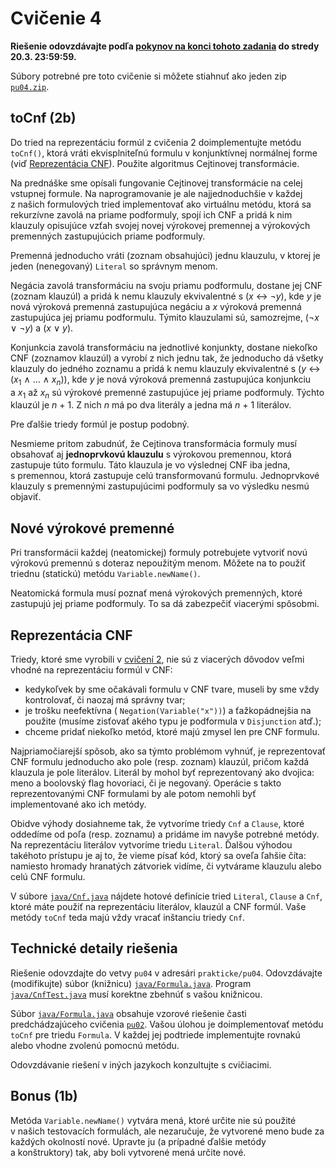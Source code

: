Cvičenie 4
==========

**Riešenie odovzdávajte podľa
[pokynov na konci tohoto zadania](#technické-detaily-riešenia)
do stredy 20.3. 23:59:59.**

Súbory potrebné pre toto cvičenie si môžete stiahnuť ako jeden zip
[`pu04.zip`](https://github.com/FMFI-UK-1-AIN-412/lpi/archive/pu04.zip).

toCnf (2b)
----------

Do tried na reprezentáciu formúl z cvičenia 2 doimplementujte metódu
`toCnf()`, ktorá vráti ekvisplniteľnú formulu v konjunktívnej normálnej forme
(viď [Reprezentácia CNF](#reprezentácia-cnf)). Použite algoritmus Cejtinovej
transformácie.

Na prednáške sme opísali fungovanie Cejtinovej transformácie na celej vstupnej
formule. Na naprogramovanie je ale najjednoduchšie v každej z našich
formulových tried implementovať ako virtuálnu metódu, ktorá sa rekurzívne
zavolá na priame podformuly, spojí ich CNF a pridá k nim klauzuly opisujúce
vzťah svojej novej výrokovej premennej a výrokových premenných zastupujúcich
priame podformuly.

Premenná jednoducho vráti (zoznam obsahujúci) jednu klauzulu, v ktorej je jeden
(nenegovaný) `Literal` so správnym menom.

Negácia zavolá transformáciu na svoju priamu podformulu, dostane jej CNF (zoznam
klauzúl) a pridá k nemu klauzuly ekvivalentné s (<var>x</var> ↔︎ ¬<var>y</var>),
kde <var>y</var> je nová výroková premenná zastupujúca negáciu a <var>x</var>
výroková premenná zastupujúca jej priamu podformulu. Týmito klauzulami sú,
samozrejme, (¬<var>x</var> ∨ ¬<var>y</var>) a (<var>x</var> ∨ <var>y</var>).

Konjunkcia zavolá transformáciu na jednotlivé konjunkty, dostane niekoľko CNF
(zoznamov klauzúl) a vyrobí z nich jednu tak, že jednoducho dá všetky klauzuly do
jedného zoznamu a pridá k nemu klauzuly ekvivalentné s (<var>y</var> ↔︎
(<var>x</var><sub>1</sub> ∧ … ∧ <var>x</var><sub><var>n</var></sub>)),
kde <var>y</var> je nová výroková premenná zastupujúca konjunkciu
a <var>x</var><sub>1</sub> až <var>x</var><sub><var>n</var></sub> sú výrokové
premenné zastupujúce jej priame podformuly. Týchto klauzúl je <var>n</var> + 1.
Z nich <var>n</var> má po dva literály a jedna má <var>n</var> + 1 literálov.

Pre ďalšie triedy formúl je postup podobný.

Nesmieme pritom zabudnúť, že Cejtinova transformácia formuly musí obsahovať
aj **jednoprvkovú klauzulu** s výrokovou premennou, ktorá zastupuje túto
formulu. Táto klauzula je vo výslednej CNF iba jedna, s premennou, ktorá
zastupuje celú transformovanú formulu. Jednoprvkové klauzuly s premennými
zastupujúcimi podformuly sa vo výsledku nesmú objaviť.

## Nové výrokové premenné

Pri transformácii každej (neatomickej) formuly potrebujete vytvoriť novú
výrokovú premennú s doteraz nepoužitým menom. Môžete na to použiť triednu
(statickú) metódu `Variable.newName()`.

Neatomická formula musí poznať mená výrokových premenných, ktoré zastupujú jej
priame podformuly. To sa dá zabezpečiť viacerými spôsobmi.

## Reprezentácia CNF

Triedy, ktoré sme vyrobili v [cvičení 2](../pu02/), nie sú z viacerých dôvodov
veľmi vhodné na reprezentáciu formúl v CNF:
- kedykoľvek by sme očakávali formulu v CNF tvare,  museli by sme vždy
  kontrolovať, či naozaj má správny tvar;
- je trošku neefektívna ( `Negation(Variable("x"))`) a ťažkopádnejšia
  na použite (musíme zisťovať akého typu je podformula v `Disjunction` atď.);
- chceme pridať niekoľko metód, ktoré majú zmysel len pre CNF formulu.

Najpriamočiarejší spôsob, ako sa týmto problémom vyhnúť, je reprezentovať CNF
formulu jednoducho ako pole (resp. zoznam) klauzúl, pričom každá klauzula je pole
literálov. Literál by mohol byť reprezentovaný ako dvojica: meno
a boolovský flag hovoriaci, či je negovaný.
Operácie s takto reprezentovanými CNF formulami by ale potom nemohli byť
implementované ako ich metódy.

Obidve výhody dosiahneme tak,
že vytvoríme triedy `Cnf` a `Clause`, ktoré oddedíme od poľa (resp. zoznamu)
a pridáme im navyše potrebné metódy.
Na reprezentáciu literálov vytvoríme triedu `Literal`.
Ďalšou výhodou takéhoto prístupu je aj to, že vieme písať kód,
ktorý sa oveľa ľahšie číta:
namiesto hromady hranatých zátvoriek vidíme, či vytvárame klauzulu
alebo celú CNF formulu.

V súbore [`java/Cnf.java`](java/Cnf.java) nájdete hotové definície tried `Literal`,
`Clause` a `Cnf`, ktoré máte použiť na reprezentáciu literálov, klauzúl a CNF
formúl. Vaše metódy `toCnf` teda majú vždy vracať inštanciu triedy `Cnf`.

## Technické detaily riešenia

Riešenie odovzdajte do vetvy `pu04` v adresári `prakticke/pu04`.  Odovzdávajte
(modifikujte) súbor (knižnicu) [`java/Formula.java`](java/Formula.java). Program
[`java/CnfTest.java`](java/CnfTest.java) musí korektne zbehnúť s vašou knižnicou.

Súbor [`java/Formula.java`](java/Formula.java) obsahuje vzorové riešenie časti predchádzajúceho
cvičenia [`pu02`](../pu02). Vašou úlohou je doimplementovať metódu `toCnf` pre
triedu `Formula`. V každej jej podtriede implementujte rovnakú alebo vhodne
zvolenú pomocnú metódu.

Odovzdávanie riešení v iných jazykoch konzultujte s cvičiacimi.

## Bonus (1b)

Metóda `Variable.newName()` vytvára mená, ktoré určite nie sú použité v našich
testovacích formulách, ale nezaručuje, že vytvorené meno bude za každých
okolností nové. Upravte ju (a prípadné ďalšie metódy a konštruktory) tak, aby
boli vytvorené mená určite nové.

